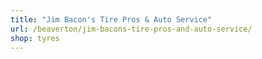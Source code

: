 ```yaml
---
title: "Jim Bacon's Tire Pros & Auto Service"
url: /beaverton/jim-bacons-tire-pros-and-auto-service/
shop: tyres
---
```

